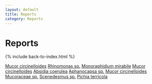 ```yaml
---
layout: default
title: Reports
category: Reports
---
```

# Reports
{% include back-to-index.html %}

<a href="/ebook/assets/pdfs/Report_Filippa_Fungi_edited.pdf">Mucor circinelloides</a>
<a href="ebook/assets/pdfs/algae_jansson.a.pdf">Rhinomonas sp.</a>
<a href="ebook/assets/pdfs/Algae_report_Julius_Falck.pdf">Monoraphidium mirabile</a>
<a href="ebook/assets/pdfs/Fungi_jansson.a.pdf">Mucor circinelloides</a>
<a href="ebook/assets/pdfs/Fungi_report_Julius_Falck.pdf">Absidia coerulea</a>
<a href="ebook/assets/pdfs/Lab_report_algae-CamdenKK.pdf">Aphanocapsa sp.</a>
<a href="ebook/assets/pdfs/Lab_report_fungi-CamdenKK1.pdf">Mucor circinelloides</a>
<a href="ebook/assets/pdfs/Mucoraceae_sp.pdf">Mucoraceae sp.</a>
<a href="ebook/assets/pdfs/Scenedesmus_sp.pdf">Scenedesmus sp.</a>
<a href="ebook/assets/pdfs/Identify_Sampled_Fungi.pdf">Pichia terricola</a>
